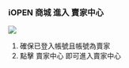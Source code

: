 ### iOPEN 商城 進入 賣家中心

![](RackMultipart20230424-1-nn9xl2_html_ec407f034c401b88.png)

1. 確保已登入帳號且帳號為賣家
2. 點擊 賣家中心 即可進入賣家中心
